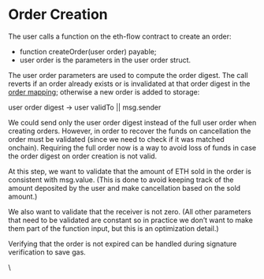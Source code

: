 # Order Creation

The user calls a function on the eth-flow contract to create an order:

* function createOrder(user order) payable;
* user order is the parameters in the user order struct.

The user order parameters are used to compute the order digest. The call reverts if an order already exists or is invalidated at that order digest in the [order mapping](https://docs.google.com/document/d/1D9P6A-X\_sjZyV7i\_f7XTZx5o7znFgRbNVJghHtBcy7U/edit#heading=h.7yie1ea3yx14); otherwise a new order is added to storage:

user order digest -> user validTo || msg.sender

We could send only the user order digest instead of the full user order when creating orders. However, in order to recover the funds on cancellation the order must be validated (since we need to check if it was matched onchain). Requiring the full order now is a way to avoid loss of funds in case the order digest on order creation is not valid.

At this step, we want to validate that the amount of ETH sold in the order is consistent with msg.value. (This is done to avoid keeping track of the amount deposited by the user and make cancellation based on the sold amount.)

We also want to validate that the receiver is not zero. (All other parameters that need to be validated are constant so in practice we don’t want to make them part of the function input, but this is an optimization detail.)

Verifying that the order is not expired can be handled during signature verification to save gas.

\
